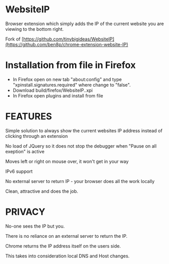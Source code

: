 WebsiteIP
=========
Browser extension which simply adds the IP of the current website you are viewing to the bottom right.

Fork of [https://github.com/tinybigideas/WebsiteIP](https://github.com/ben8p/chrome-extension-website-IP)

Installation from file in Firefox
=================================
* In Firefox open on new tab "about:config" and type "xpinstall.signatures.required" where change to "false".
* Download build/firefox/WebsiteIP.<latest>.xpi
* In Firefox open plugins and install from file

FEATURES
========

Simple solution to always show the current websites IP address instead of clicking through an extension

No load of JQuery so it does not stop the debugger when "Pause on all exeption" is active

Moves left or right on mouse over, it won't get in your way

IPv6 support

No external server to return IP - your browser does all the work locally

Clean, attractive and does the job.

PRIVACY
=======

No-one sees the IP but you.

There is no reliance on an external server to return the IP.

Chrome returns the IP address itself on the users side.

This takes into consideration local DNS and Host changes.
